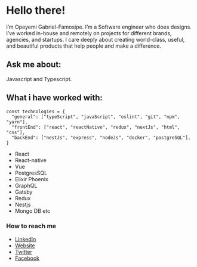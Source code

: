 # Hello there!
I’m Opeyemi Gabriel-Famosipe. I’m a Software engineer who does designs. I’ve worked in-house and remotely on projects for different brands, agencies, and startups. I care deeply about creating world-class, useful, and beautiful products that help people and make a difference. 
## Ask me about: 
Javascript and Typescript.

## What i have worked with:

```
const technologies = {
  "general": ["typeScript", "javaScript", "eslint", "git", "npm", "yarn"],
  "frontEnd": ["react", "reactNative", "redux", "nextJs", "html", "css"],
  "backEnd": ["nestJs", "express", "nodeJs", "docker", "postgreSQL"],
}
```

- React
- React-native
- Vue
- PostgresSQL
- Elixir Phoenix
- GraphQL
- Gatsby
- Redux
- Nestjs
- Mongo DB etc

### How to reach me
- [LinkedIn](https://www.linkedin.com/in/gabrielopeyemi/)
- [Website](https://gabrielopeyemi.com/)
- [Twitter](https://twitter.com/gabrielopeyemi_/)
- [Facebook](https://facebook.com/famosipe/)
